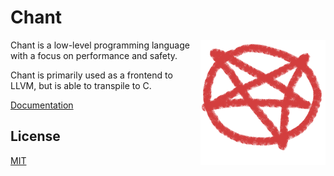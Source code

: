 # Chant

<img align="right" width="200" height="200" src="logo.png">

Chant is a low-level programming language with a focus on performance and safety.

Chant is primarily used as a frontend to LLVM, but is able to transpile to C.

[Documentation](https://chantlang.org/docs)

## License

[MIT](LICENSE)

